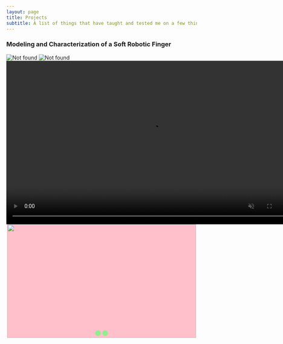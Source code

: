 ```yaml
---
layout: page
title: Projects
subtitle: A list of things that have taught and tested me on a few things
---
```


### Modeling and Characterization of a Soft Robotic Finger

<div class="text-center">
	<img src="{{ 'assets/img/RRR_model.JPG' | relative_url }}" alt="Not found" />
	<img src="{{ 'assets/img/RRR_totalfinger.JPG' | relative_url }}" alt="Not found" />
</div>

<video width="768" height="432" autoplay muted>
  <source src="{{ 'assets/img/extension_onlyT3_Trim.mp4' | relative_url }}" alt="Not found" type="video/mp4">
Your browser does not support the video tag.
</video>

<html>
  <head>
    <title>Slideshow Images</title>
    <style>
      .slider {
        width: 500px;
        height: 300px;
        background-color: yellow;
        margin-left: auto;
        margin-right: auto;
        margin-top: 0px;
        text-align: center;
        overflow: hidden;
      }
      .image-container {
        width: 1500px;
        background-color: pink;
        height: 300px;
        clear: both;
        position: relative;
        -webkit-transition: left 2s;
        -moz-transition: left 2s;
        -o-transition: left 2s;
        transition: left 2s;
      }
      .slide {
        float: left;
        margin: 0px;
        padding: 0px;
        position: relative;
      }
      #slide-1:target ~ .image-container {
        left: 0px;
      }
      #slide-2:target ~ .image-container {
        left: -500px;
      }
      .buttons {
        position: relative;
        top: -20px;
      }
      .buttons a {
        display: inline-block;
        height: 15px;
        width: 15px;
        border-radius: 50px;
        background-color: lightgreen;
      }
    </style>
  </head>
  <body>
    <div class="slider">
      <span id="slide-1"></span>
      <span id="slide-2"></span>
      <span id="slide-3"></span>
      <div class="image-container">
        <img src="{{ 'assets/img/RRR_model.JPG' | relative_url }}" class="slide" width="500" height="300" />
        <img src="{{ 'assets/img/RRR_totalfinger.JPG' | relative_url }}" class="slide" width="500" height="300" />
      </div>
      <div class="buttons">
        <a href="#slide-1"></a>
        <a href="#slide-2"></a>
      </div>
    </div>
  </body>
</html>
  

